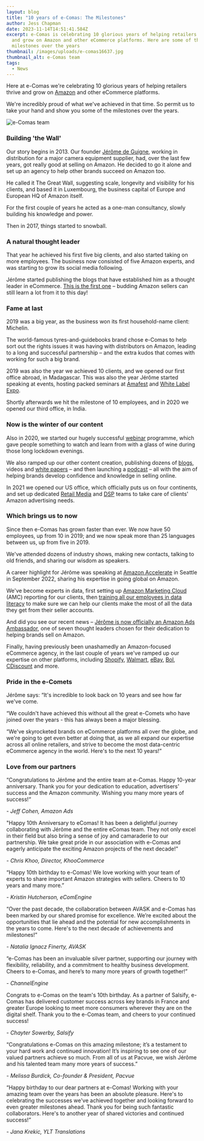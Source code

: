 ```yaml
---
layout: blog
title: "10 years of e-Comas: The Milestones"
author: Jess Chapman
date: 2023-11-14T14:51:41.584Z
excerpt: e-Comas is celebrating 10 glorious years of helping retailers thrive
  and grow on Amazon and other eCommerce platforms. Here are some of the
  milestones over the years
thumbnail: /images/uploads/e-comas16637.jpg
thumbnail_alt: e-Comas team
tags:
  - News
---
```

<!--StartFragment-->

Here at e-Comas we're celebrating 10 glorious years of helping retailers thrive and grow on [Amazon](https://www.amazon.com/) and other eCommerce platforms.

We're incredibly proud of what we've achieved in that time. So permit us to take your hand and show you some of the milestones over the years.

![e-Comas team](/images/uploads/e-comas16637.jpg "e-Comas team")

### Building 'the Wall'

Our story begins in 2013. Our founder [Jérôme de Guigne](https://www.linkedin.com/in/jeromedeguigneamazonexpert/), working in distribution for a major camera equipment supplier, had, over the last few years, got really good at selling on Amazon. He decided to go it alone and set up an agency to help other brands succeed on Amazon too.

He called it The Great Wall, suggesting scale, longevity and visibility for his clients, and based it in Luxembourg, the business capital of Europe and European HQ of Amazon itself.

For the first couple of years he acted as a one-man consultancy, slowly building his knowledge and power.

Then in 2017, things started to snowball.

### A natural thought leader

That year he achieved his first five big clients, and also started taking on more employees. The business now consisted of five Amazon experts, and was starting to grow its social media following.

Jérôme started publishing the blogs that have established him as a thought leader in eCommerce. [This is the first one](https://www.linkedin.com/pulse/blessed-small-brands-shall-sell-amazon-j%25C3%25A9r%25C3%25B4me-de-guign%25C3%25A9/?trackingId=GvyIOqDWRV%2Bw%2FDMEA4ahaA%3D%3D) – budding Amazon sellers can still learn a lot from it to this day!

### Fame at last

2019 was a big year, as the business won its first household-name client: Michelin.

The world-famous tyres-and-guidebooks brand chose e-Comas to help sort out the rights issues it was having with distributors on Amazon, leading to a long and successful partnership – and the extra kudos that comes with working for such a big brand.

2019 was also the year we achieved 10 clients, and we opened our first office abroad, in Madagascar. This was also the year Jérôme started speaking at events, hosting packed seminars at [Amafest](https://amafestuk.com/) and [White Label Expo](https://www.whitelabelexpo.co.uk/).

Shortly afterwards we hit the milestone of 10 employees, and in 2020 we opened our third office, in India.

### Now is the winter of our content

Also in 2020, we started our hugely successful [webinar](https://e-comas.com/webinar.html) programme, which gave people something to watch and learn from with a glass of wine during those long lockdown evenings.

We also ramped up our other content creation, publishing dozens of [blogs](https://e-comas.com/news.html), videos and [white papers](https://e-comas.com/white-paper-form.html) – and then launching a [podcast](https://e-comas.com/podcast.html) – all with the aim of helping brands develop confidence and knowledge in selling online.

In 2021 we opened our US office, which officially puts us on four continents, and set up dedicated [Retail Media](https://e-comas.com/retail-media.html) and [DSP](https://advertising.amazon.com/en-gb/solutions/products/amazon-dsp) teams to take care of clients' Amazon advertising needs.

### Which brings us to now

Since then e-Comas has grown faster than ever. We now have 50 employees, up from 10 in 2019; and we now speak more than 25 languages between us, up from five in 2019.

We've attended dozens of industry shows, making new contacts, talking to old friends, and sharing our wisdom as speakers.

A career highlight for Jérôme was speaking at [Amazon Accelerate](https://sell.amazon.com/events) in Seattle in September 2022, sharing his expertise in going global on Amazon.

We've become experts in data, first setting up [Amazon Marketing Cloud](https://e-comas.com/2022/10/31/amazon-marketing-cloud-the-holy-grail-of-advertising.html) (AMC) reporting for our clients, then [training all our employees in data literacy](https://e-comas.com/2023/10/17/how-ecomas-is-becoming-the-most-data-driven-agency-in-the-world.html) to make sure we can help our clients make the most of all the data they get from their seller accounts.

And did you see our recent news – [Jérôme is now officially an Amazon Ads Ambassador](https://e-comas.com/2023/10/31/new-ads-products-and-our-very-own-ambassador-everything-we-learned-at-unboxed-23.html), one of seven thought leaders chosen for their dedication to helping brands sell on Amazon.

Finally, having previously been unashamedly an Amazon-focused eCommerce agency, in the last couple of years we've ramped up our expertise on other platforms, including [Shopify](https://www.shopify.com/), [Walmart](https://www.walmart.com/), [eBay](https://www.ebay.com/), [Bol](https://www.bol.com/nl/nl/), [CDiscount](https://www.cdiscount.com/) and more.

### Pride in the e-Comets

Jérôme says: “It's incredible to look back on 10 years and see how far we've come.

“We couldn't have achieved this without all the great e-Comets who have joined over the years - this has always been a major blessing.

“We've skyrocketed brands on eCommerce platforms all over the globe, and we're going to get even better at doing that, as we all expand our expertise across all online retailers, and strive to become the most data-centric eCommerce agency in the world. Here's to the next 10 years!”

### Love from our partners 

“Congratulations to Jérôme and the entire team at e-Comas. Happy 10-year anniversary. Thank you for your dedication to education, advertisers' success and the Amazon community. Wishing you many more years of success!“

*\- Jeff Cohen, Amazon Ads*



"Happy 10th Anniversary to eComas! It has been a delightful journey collaborating with Jérôme and the entire eComas team. They not only excel in their field but also bring a sense of joy and camaraderie to our partnership. We take great pride in our association with e-Comas and eagerly anticipate the exciting Amazon projects of the next decade!”

*\- Chris Khoo, Director, KhooCommerce*



“Happy 10th birthday to e-Comas! We love working with your team of experts to share important Amazon strategies with sellers. Cheers to 10 years and many more.”

*\- Kristin Hutcherson, eComEngine*



“Over the past decade, the collaboration between AVASK and e-Comas has been marked by our shared promise for excellence. We’re excited about the opportunities that lie ahead and the potential for new accomplishments in the years to come. Here's to the next decade of achievements and milestones!”

*\- Natalia Ignacz Finerty, AVASK*



“e-Comas has been an invaluable silver partner, supporting our journey with flexibility, reliability, and a commitment to healthy business development. Cheers to e-Comas, and here’s to many more years of growth together!”

*\- ChannelEngine*



Congrats to e-Comas on the team's 10th birthday. As a partner of Salsify, e-Comas has delivered customer success across key brands in France and greater Europe looking to meet more consumers wherever they are on the digital shelf. Thank you to the e-Comas team, and cheers to your continued success! 

*\- Chayter Sowerby, Salsify* 



“Congratulations e-Comas on this amazing milestone; it’s a testament to your hard work and continued innovation! It’s inspiring to see one of our valued partners achieve so much. From all of us at Pacvue, we wish Jérôme and his talented team many more years of success.”

*\- Melissa Burdick, Co-founder & President, Pacvue* 



“Happy birthday to our dear partners at e-Comas! Working with your amazing team over the years has been an absolute pleasure. Here's to celebrating the successes we've achieved together and looking forward to even greater milestones ahead. Thank you for being such fantastic collaborators. Here's to another year of shared victories and continued success!”

*\- Jana Krekic, YLT Translations*

<!--EndFragment-->